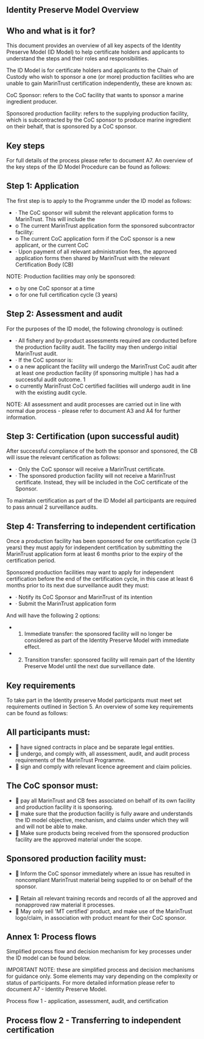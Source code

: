 <!-- image -->

## Identity Preserve Model Overview

## Who and what is it for?

This document provides an overview of all key aspects of the Identity Preserve Model (ID Model) to help certificate holders and applicants to understand the steps and their roles and responsibilities.

The ID Model is for certificate holders and applicants to the Chain of Custody who wish to sponsor a one (or more) production facilities who are unable to gain MarinTrust certification independently, these are known as:

CoC Sponsor: refers to the CoC facility that wants to sponsor a marine ingredient producer.

Sponsored production facility: refers to the supplying production facility, which is subcontracted by the CoC sponsor to produce marine ingredient on their behalf, that is sponsored by a CoC sponsor.

## Key steps

For full details of the process please refer to document A7. An overview of the key steps of the ID Model Procedure can be found as follows:

## Step 1: Application

The first step is to apply to the Programme under the ID model as follows:

- · The CoC sponsor will submit the relevant application forms to MarinTrust. This will include the
- o The current MarinTrust application form the sponsored subcontractor facility:
- o The current CoC application form if the CoC sponsor is a new applicant, or the current CoC
- · Upon payment of all relevant administration fees, the approved application forms then shared by MarinTrust with the relevant Certification Body (CB)

NOTE: Production facilities may only be sponsored:

- o by one CoC sponsor at a time
- o for one full certification cycle (3 years)

## Step 2: Assessment and audit

For the purposes of the ID model, the following chronology is outlined:

- · All fishery and by-product assessments required are conducted before the production facility audit. The facility may then undergo initial MarinTrust audit.
- · If the CoC sponsor is:
- o a new applicant the facility will undergo the MarinTrust CoC audit after at least one production facility (if sponsoring multiple ) has had a successful audit outcome. 1
- o currently MarinTrust CoC certified facilities will undergo audit in line with the existing audit cycle.

NOTE: All assessment and audit processes are carried out in line with normal due process - please refer to document A3 and A4 for further information.

<!-- image -->

## Step 3: Certification (upon successful audit)

After successful compliance of the both the sponsor and sponsored, the CB will issue the relevant certification as follows:

- · Only the CoC sponsor will receive a MarinTrust certificate.
- · The sponsored production facility will not receive a MarinTrust certificate. Instead, they will be included in the CoC certificate of the Sponsor.

To  maintain  certification   as  part  of  the  ID  Model  all  participants  are  required  to  pass  annual 2 surveillance audits.

## Step 4: Transferring to independent certification

Once a production facility has been sponsored for one certification cycle (3 years) they must apply for independent certification by submitting the MarinTrust application form at least 6 months prior to the expiry of the certification period.

Sponsored production facilities may want to apply for independent certification before the end of the certification cycle, in this case at least 6 months prior to its next due surveillance audit they must:

- · Notify its CoC Sponsor and MarinTrust of its intention
- · Submit the MarinTrust application form

And will have the following 2 options:

- 1. Immediate transfer: the sponsored facility will no longer be considered as part of the Identity Preserve Model with immediate effect.
- 2. Transition transfer: sponsored facility will remain part of the Identity Preserve Model until the next due surveillance date.

## Key requirements

To take part in the Identity preserve Model participants must meet set requirements outlined in Section 5. An overview of some key requirements can be found as follows:

## All participants must:

-  have signed contracts in place and be separate legal entities.
-  undergo, and comply with, all assessment, audit, and audit process requirements of the MarinTrust Programme.
-  sign and comply with relevant licence agreement and claim policies.

## The CoC sponsor must:

-  pay all MarinTrust and CB fees associated on behalf of its own facility and production facility it is sponsoring.
-  make sure that the production facility is fully aware and understands the ID model objective, mechanism, and claims under which they will and will not be able to make.
-  Make sure products being received from the sponsored production facility are the approved material under the scope.

## Sponsored production facility must:

-  Inform the CoC sponsor immediately where an issue has resulted in noncompliant MarinTrust material being supplied to or on behalf of the sponsor.

<!-- image -->

-  Retain all relevant training records and records of all the approved and nonapproved raw material it processes.
-  May only sell 'MT certified' product, and make use of the MarinTrust logo/claim, in association with product meant for their CoC sponsor.

<!-- image -->

## Annex 1: Process flows

Simplified process flow and decision mechanism for key processes under the ID model can be found below.

IMPORTANT NOTE: these are simplified process and decision mechanisms for guidance only. Some elements may vary depending on the complexity or status of participants. For more detailed information please refer to document A7 - Identity Preserve Model.

Process flow 1 - application, assessment, audit, and certification

<!-- image -->

<!-- image -->

<!-- image -->

## Process flow 2 - Transferring to independent certification

<!-- image -->